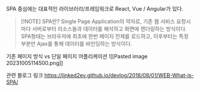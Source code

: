 SPA 중심에는 대표적인 라이브러리/프레임워크로 React, Vue / Angular가 있다.


> [!NOTE] SPA란?
> Single Page Application의 약자로, 기존 웹 서비스 요청시마다 서버로부터 리소스들과 데이터를 해석하고 화면에 렌더링하는 방식이다. SPA형태는 브라우저에 최초에 한번 페이지 전체를 로드하고, 이후부터는 특정 부분만 Ajax를 통해 데이터를 바인딩하는 방식이다.

기존 페이지 방식 vs 단일 페이지 어플리케이션
![[Pasted image 20231005114500.png]]

관련 블로그 링크
https://linked2ev.github.io/devlog/2018/08/01/WEB-What-is-SPA/
